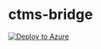 # ctms-bridge

[![Deploy to Azure](https://aka.ms/deploytoazurebutton)](https://portal.azure.com/#create/Microsoft.Template/uri/https%3A%2F%2Fraw.githubusercontent.com%2Fviedoc%2Fctms-bridge%2Fmain%2Fazuredeploy.json)